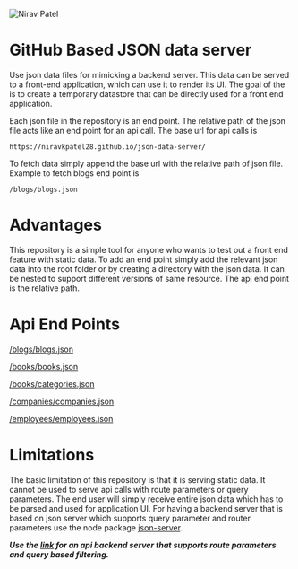 ![Nirav Patel](https://cdn.fs.teachablecdn.com/mCT5A6Z1ReeavARaYGRD)

# GitHub Based JSON data server 

Use json data files for mimicking a backend server. This data can be served to a front-end application, which can use it to render its UI. The goal of the is to create a temporary datastore that can be directly used for a front end application. 

Each json file in the repository is an end point. The relative path of the json file acts like an end point for an api call. The base url for api calls is 

    https://niravkpatel28.github.io/json-data-server/
    
To fetch data simply append the base url with the relative path of json file. Example to fetch blogs end point is 

    /blogs/blogs.json

# Advantages 
This repository is a simple tool for anyone who wants to test out a front end feature with static data. To add an end point simply add the relevant json data into the root folder or by creating a directory with the json data. It can be nested to support different versions of same resource. The api end point is the relative path. 

# Api End Points
[/blogs/blogs.json](https://niravkpatel28.github.io/json-data-server/blogs/blogs.json)

[/books/books.json](https://niravkpatel28.github.io/json-data-server/books/books.json)

[/books/categories.json](https://niravkpatel28.github.io/json-data-server/books/categories.json)

[/companies/companies.json](https://niravkpatel28.github.io/json-data-server/companies/companies.json)

[/employees/employees.json](https://niravkpatel28.github.io/json-data-server/employees/employees.json)

# Limitations
The basic limitation of this repository is that it is serving static data. It cannot be used to serve api calls with route parameters or query parameters. The end user will simply receive entire json data which has to be parsed and used for application UI. 
For having a backend server that is based on json server which supports query parameter and router parameters use the node package [json-server](https://www.npmjs.com/package/json-server).

***Use the [link](https://github.com/niravkpatel28/heroku-json-data-server) for an api backend server that supports route parameters and query based filtering.***
